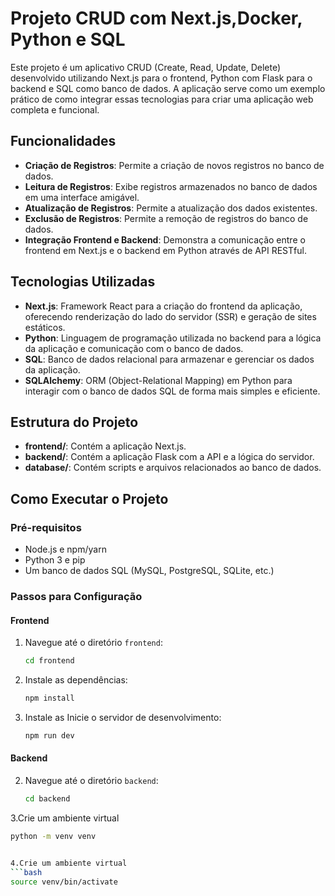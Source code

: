 # Projeto CRUD com Next.js,Docker, Python e SQL

Este projeto é um aplicativo CRUD (Create, Read, Update, Delete) desenvolvido utilizando Next.js para o frontend, Python com Flask para o backend e SQL como banco de dados. A aplicação serve como um exemplo prático de como integrar essas tecnologias para criar uma aplicação web completa e funcional.

## Funcionalidades

- **Criação de Registros**: Permite a criação de novos registros no banco de dados.
- **Leitura de Registros**: Exibe registros armazenados no banco de dados em uma interface amigável.
- **Atualização de Registros**: Permite a atualização dos dados existentes.
- **Exclusão de Registros**: Permite a remoção de registros do banco de dados.
- **Integração Frontend e Backend**: Demonstra a comunicação entre o frontend em Next.js e o backend em Python através de API RESTful.

## Tecnologias Utilizadas

- **Next.js**: Framework React para a criação do frontend da aplicação, oferecendo renderização do lado do servidor (SSR) e geração de sites estáticos.
- **Python**: Linguagem de programação utilizada no backend para a lógica da aplicação e comunicação com o banco de dados.
- **SQL**: Banco de dados relacional para armazenar e gerenciar os dados da aplicação.
- **SQLAlchemy**: ORM (Object-Relational Mapping) em Python para interagir com o banco de dados SQL de forma mais simples e eficiente.

## Estrutura do Projeto

- **frontend/**: Contém a aplicação Next.js.
- **backend/**: Contém a aplicação Flask com a API e a lógica do servidor.
- **database/**: Contém scripts e arquivos relacionados ao banco de dados.

## Como Executar o Projeto

### Pré-requisitos

- Node.js e npm/yarn
- Python 3 e pip
- Um banco de dados SQL (MySQL, PostgreSQL, SQLite, etc.)

### Passos para Configuração

#### Frontend

1. Navegue até o diretório `frontend`:
   ```bash
   cd frontend

2. Instale as dependências:
   ```bash
   npm install

3. Instale as Inicie o servidor de desenvolvimento:
   ```bash
   npm run dev

#### Backend

2. Navegue até o diretório `backend`:
   ```bash
   cd backend

3.Crie um ambiente virtual
   ```bash
   python -m venv venv


4.Crie um ambiente virtual
   ```bash
   source venv/bin/activate


   




   
